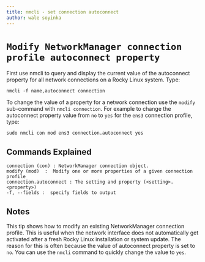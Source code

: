 ```yaml
---
title: nmcli - set connection autoconnect 
author: wale soyinka
---
```


# `Modify NetworkManager connection profile autoconnect property `

First use nmcli to query and display the current value of the autoconnect property for all network connections on a Rocky Linux system. Type:

```
nmcli -f name,autoconnect connection 
```

To change the value of a property for a network connection use the `modify` sub-command with `nmcli connection`. 
For example to change the autoconnect property value from `no` to `yes` for the `ens3` connection profile, type:

```
sudo nmcli con mod ens3 connection.autoconnect yes
```

## Commands Explained

```
connection (con) : NetworkManager connection object. 
modify (mod)  :  Modify one or more properties of a given connection profile
connection.autoconnect : The setting and property (<setting>.<property>)
-f, --fields :  specify fields to output

```

## Notes

This tip shows how to modify an existing NetworkManager connection profile.  This is useful when the network interface does not automatically get activated after a fresh Rocky Linux installation or system update. 
The reason for this is often because the value of autoconnect property is set to `no`. You can use the `nmcli` command to quickly change the value to `yes`.  

